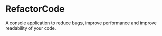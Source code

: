 # RefactorCode
A console application to reduce bugs, improve performance and improve readability of your code.
